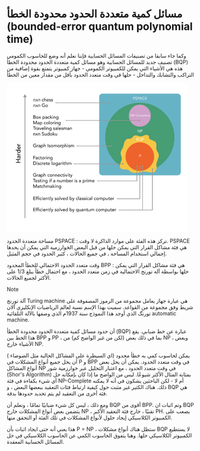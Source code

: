 <PackageReference Include="Microsoft.DocAsCode.App" Version="2.60.0" />

# مسائل كمية متعددة الحدود محدودة الخطأ  (bounded-error quantum polynomial time)

وكما جاء سابقا من تصنيفات المسائل الحسابية فإننا نعلم أنه وضع للحاسوب الكمومي تصنيف جديد للمسائل الحسابية وهو مسائل كمية متعددة الحدود محدودة الخطأ (BQP) هذه هي الأشياء التي يمكن للكمبيوتر الكمومي - جهاز كمبيوتر يتمتع بقوة إضافية من التراكب والتشابك والتداخل - حلها في وقت متعدد الحدود بأقل من مقدار معين من الخطأ

![bounded-error quantum polynomial time](/docfx_project/images/BQP.png)


مساحة متعددة الحدود
PSPACE : تركز هذه الفئة على موارد الذاكرة 
لا وقت. PSPACE هي فئة مشاكل القرار التي يمكن حلها من قبل البعض
الخوارزمية التي يمكن أن يحدها إجمالي استخدام المساحة ، في جميع الحالات ،
كثير الحدود في حجم المثيل.

 وقت متعدد الحدود الاحتمالي للخطأ المحدود 
BPP  : هي فئة مشاكل القرار التي يمكن حلها بواسطة آلة تورنج الاحتمالية في زمن متعدد الحدود ، مع احتمال خطأ يبلغ 1/3 على الأكثر لجميع 
الحالات.



<!-- 
### [Custom containers](https://github.com/markdown-it/markdown-it-container)

 -->
> [!NOTE]
> آلة تورنج Turing machine هي عبارة جهاز يعامل مجموعة من الرموز المصفوفة على شريط وفق مجموعة من القواعد. سميت بهذا الإسم نسبة لعالم الرياضيات الإنكليزي آلان تورنگ الذي أوجد هذا النموذج سنة 1937م الذي وصفها بالآلة التلقائية automatic machine.


 أن حدود  مسائل كمية متعددة الحدود محدودة الخطأ (BQP)  عبارة عن خط ضبابي. يقع هذا الخط بين BPP و PP ، بما في ذلك بعض (لكن من غير الواضح كم) من NP ، وبعض الأشياء خارج NP.


يمكن لحاسوب كمي به خطأ محدود (اي السيطرة على المشاكل الحالية مثل الضوضاء ) أن يحل جميع أنواع المشكلات في P و BPP في وقت متعدد الحدود. يمكن أن يحل بعض أنواع المشاكل NP في وقت متعدد الحدود ، مع اعتبار التحليل عبر خوارزمية شور (Shor's Algorithm) بمثابة المثال الأكثر شيوعًا. ليس من الواضح ما إذا كان بإمكانه حل أي شيء بكفاءة في فئة NP-Complete أم لا - لكن الباحثين يشكون في أنه لا يمكنه ذلك. هناك الكثير غير مثبت حول كيفية ارتباط فئات التعقيد ببعضها البعض ، و BQP هي فئة أخرى من التعقيد لم يتم تحديد حدودها بدقة.

ومع ذلك ، ليس كل شيء ضبابيًا تمامًا ، ونعلم أن BQP أقوى من BPP. وتم اثبات ان BQP يتضمن بعض أنواع المشكلات خارج NP ، تقنيًا ، خارج فئة التعقيد الأكبر PH. يصعب على الكمبيوتر الكلاسيكي إيجاد حلول لأنواع المشكلات في تلك الفئة أو التحقق منها.

 هذا يعني أنه حتى ايجاد اثبات بأن P = NP ، ستظل هناك أنواع مشكلات BQP لا يستطيع الكمبيوتر الكلاسيكي حلها. وهنا يتفوق الحاسوب الكمي عن الحاسوب الكلاسيكي في حل المسائل الحسابية المعقدة.


